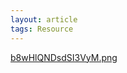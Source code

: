 ```yaml
---
layout: article
tags: Resource 
---
```


[b8wHlQNDsdSI3VyM.png](http://cdn.lisongqian.cn/2020/02/27/20200227-115218-b8wHlQNDsdSI3VyM.png)
